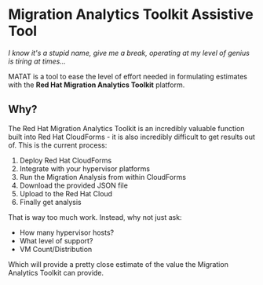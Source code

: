 # Migration Analytics Toolkit Assistive Tool

*I know it's a stupid name, give me a break, operating at my level of genius is tiring at times...*

MATAT is a tool to ease the level of effort needed in formulating estimates with the **Red Hat Migration Analytics Toolkit** platform.

## Why?

The Red Hat Migration Analytics Toolkit is an incredibly valuable function built into Red Hat CloudForms - it is also incredibly difficult to get results out of.  This is the current process:

1) Deploy Red Hat CloudForms
2) Integrate with your hypervisor platforms
3) Run the Migration Analysis from within CloudForms
4) Download the provided JSON file
5) Upload to the Red Hat Cloud
6) Finally get analysis

That is way too much work.  Instead, why not just ask:

- How many hypervisor hosts? 
- What level of support?
- VM Count/Distribution

Which will provide a pretty close estimate of the value the Migration Analytics Toolkit can provide.